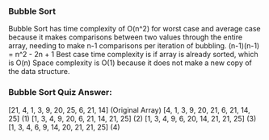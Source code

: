 ### Bubble Sort

Bubble Sort has time complexity of O(n^2) for worst case and average case
because it makes comparisons between two values through the entire array,
needing to make n-1 comparisons per iteration of bubbling. (n-1)(n-1) = n^2 - 2n + 1
Best case time complexity is if array is already sorted, which is O(n)
Space complexity is O(1) because it does not make a new copy of the data structure.


### Bubble Sort Quiz Answer:

[21, 4, 1, 3, 9, 20, 25, 6, 21, 14] (Original Array)
[4, 1, 3, 9, 20, 21, 6, 21, 14, 25] (1)
[1, 3, 4, 9, 20, 6, 21, 14, 21, 25] (2)
[1, 3, 4, 9, 6, 20, 14, 21, 21, 25] (3)
[1, 3, 4, 6, 9, 14, 20, 21, 21, 25] (4)

